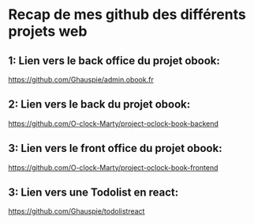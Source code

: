 # Recap de mes github des différents projets web
## 1: Lien vers le back office du projet obook:
https://github.com/Ghauspie/admin.obook.fr

## 2: Lien vers le back du projet obook:
https://github.com/O-clock-Marty/project-oclock-book-backend

## 3: Lien vers le front office du projet obook:
https://github.com/O-clock-Marty/project-oclock-book-frontend

## 3: Lien vers une Todolist en react:
https://github.com/Ghauspie/todolistreact
